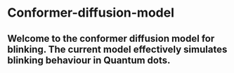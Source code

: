 # Conformer-diffusion-model

## Welcome to the conformer diffusion model for blinking. The current model effectively simulates blinking behaviour in Quantum dots.

